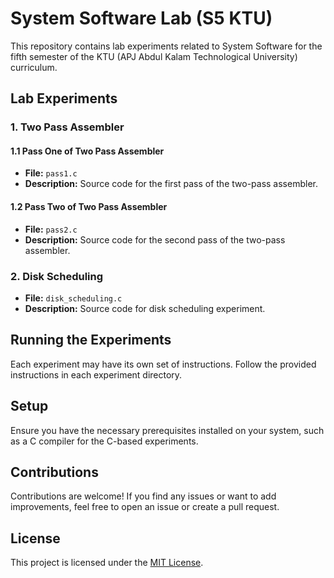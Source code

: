 # System Software Lab (S5 KTU)

This repository contains lab experiments related to System Software for the fifth semester of the KTU (APJ Abdul Kalam Technological University) curriculum.

## Lab Experiments

### 1. Two Pass Assembler

#### 1.1 Pass One of Two Pass Assembler

- **File:** `pass1.c`
- **Description:** Source code for the first pass of the two-pass assembler.

#### 1.2 Pass Two of Two Pass Assembler

- **File:** `pass2.c`
- **Description:** Source code for the second pass of the two-pass assembler.

### 2. Disk Scheduling

- **File:** `disk_scheduling.c`
- **Description:** Source code for disk scheduling experiment.

## Running the Experiments

Each experiment may have its own set of instructions. Follow the provided instructions in each experiment directory.

## Setup

Ensure you have the necessary prerequisites installed on your system, such as a C compiler for the C-based experiments.

## Contributions

Contributions are welcome! If you find any issues or want to add improvements, feel free to open an issue or create a pull request.

## License

This project is licensed under the [MIT License](LICENSE).
